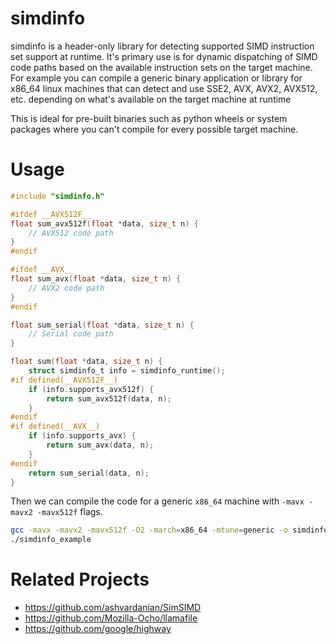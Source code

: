 # simdinfo

simdinfo is a header-only library for detecting supported SIMD instruction set support at runtime.
It's primary use is for dynamic dispatching of SIMD code paths based on the available instruction sets on the target machine.
For example you can compile a generic binary application or library for x86_64 linux machines that can detect and use SSE2, AVX, AVX2, AVX512, etc. depending on what's available on the target machine at runtime

This is ideal for pre-built binaries such as python wheels or system packages where you can't compile for every possible target machine.

# Usage

```c
#include "simdinfo.h"

#ifdef __AVX512F__
float sum_avx512f(float *data, size_t n) {
    // AVX512 code path
}
#endif

#ifdef __AVX__
float sum_avx(float *data, size_t n) {
    // AVX2 code path
}
#endif

float sum_serial(float *data, size_t n) {
    // Serial code path
}

float sum(float *data, size_t n) {
    struct simdinfo_t info = simdinfo_runtime();
#if defined(__AVX512F__)
    if (info.supports_avx512f) {
        return sum_avx512f(data, n);
    }
#endif
#if defined(__AVX__)
    if (info.supports_avx) {
        return sum_avx(data, n);
    }
#endif
    return sum_serial(data, n);
}
```

Then we can compile the code for a generic `x86_64` machine with `-mavx -mavx2 -mavx512f` flags.

```bash
gcc -mavx -mavx2 -mavx512f -O2 -march=x86_64 -mtune=generic -o simdinfo_example simdinfo_example.c -Ipath/to/simdinfo
./simdinfo_example
```

# Related Projects

- https://github.com/ashvardanian/SimSIMD
- https://github.com/Mozilla-Ocho/llamafile
- https://github.com/google/highway
